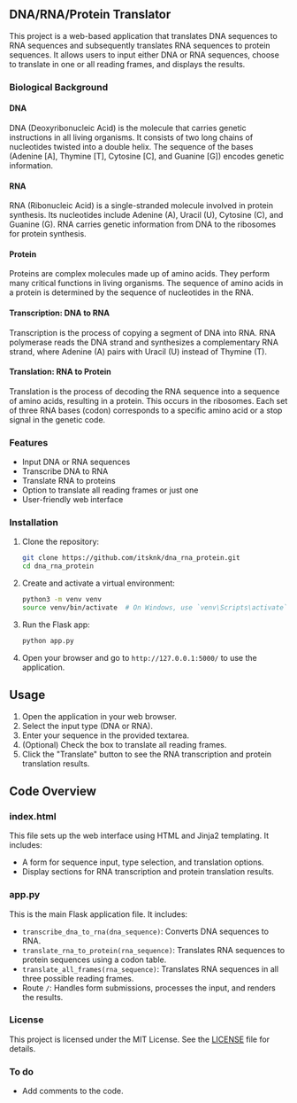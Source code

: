 ## DNA/RNA/Protein Translator

This project is a web-based application that translates DNA sequences to RNA sequences and subsequently translates RNA sequences to protein sequences. It allows users to input either DNA or RNA sequences, choose to translate in one or all reading frames, and displays the results.

### Biological Background

#### DNA

DNA (Deoxyribonucleic Acid) is the molecule that carries genetic instructions in all living organisms. It consists of two long chains of nucleotides twisted into a double helix. The sequence of the bases (Adenine [A], Thymine [T], Cytosine [C], and Guanine [G]) encodes genetic information.

#### RNA

RNA (Ribonucleic Acid) is a single-stranded molecule involved in protein synthesis. Its nucleotides include Adenine (A), Uracil (U), Cytosine (C), and Guanine (G). RNA carries genetic information from DNA to the ribosomes for protein synthesis.

#### Protein

Proteins are complex molecules made up of amino acids. They perform many critical functions in living organisms. The sequence of amino acids in a protein is determined by the sequence of nucleotides in the RNA.

#### Transcription: DNA to RNA

Transcription is the process of copying a segment of DNA into RNA. RNA polymerase reads the DNA strand and synthesizes a complementary RNA strand, where Adenine (A) pairs with Uracil (U) instead of Thymine (T).

#### Translation: RNA to Protein

Translation is the process of decoding the RNA sequence into a sequence of amino acids, resulting in a protein. This occurs in the ribosomes. Each set of three RNA bases (codon) corresponds to a specific amino acid or a stop signal in the genetic code.

### Features

- Input DNA or RNA sequences
- Transcribe DNA to RNA
- Translate RNA to proteins
- Option to translate all reading frames or just one
- User-friendly web interface

### Installation

1. Clone the repository:

    ```bash
    git clone https://github.com/itsknk/dna_rna_protein.git
    cd dna_rna_protein
    ```

2. Create and activate a virtual environment:

    ```bash
    python3 -m venv venv
    source venv/bin/activate  # On Windows, use `venv\Scripts\activate`
    ```

3. Run the Flask app:

    ```bash
    python app.py
    ```

5. Open your browser and go to `http://127.0.0.1:5000/` to use the application.

## Usage

1. Open the application in your web browser.
2. Select the input type (DNA or RNA).
3. Enter your sequence in the provided textarea.
4. (Optional) Check the box to translate all reading frames.
5. Click the "Translate" button to see the RNA transcription and protein translation results.

## Code Overview

### index.html

This file sets up the web interface using HTML and Jinja2 templating. It includes:

- A form for sequence input, type selection, and translation options.
- Display sections for RNA transcription and protein translation results.

### app.py

This is the main Flask application file. It includes:

- `transcribe_dna_to_rna(dna_sequence)`: Converts DNA sequences to RNA.
- `translate_rna_to_protein(rna_sequence)`: Translates RNA sequences to protein sequences using a codon table.
- `translate_all_frames(rna_sequence)`: Translates RNA sequences in all three possible reading frames.
- Route `/`: Handles form submissions, processes the input, and renders the results.

### License

This project is licensed under the MIT License. See the [LICENSE](https://github.com/itsknk/dna_rna_protein/blob/master/LICENSE) file for details.

### To do
- Add comments to the code.

